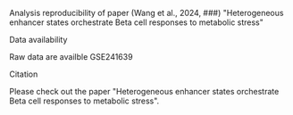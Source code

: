 Analysis reproducibility of paper (Wang et al., 2024, ###) "Heterogeneous enhancer states orchestrate Beta cell responses to metabolic stress"


Data availability

Raw data are availble GSE241639

Citation

Please check out the paper "Heterogeneous enhancer states orchestrate Beta cell responses to metabolic stress".
